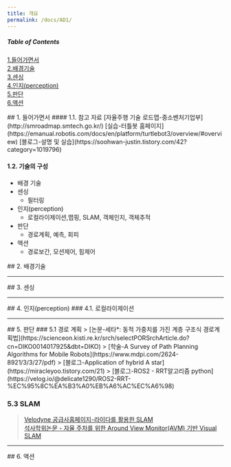 ```yaml
---
title: 개요
permalink: /docs/AD1/
---
```


##### Table of Contents  
[1.들어가면서](#intro)  
[2.배경기술](#baseTech)  
[3.센싱](#sensing)  
[4.인지(perception)](#perception)  
[5.판단](#decision)  
[6.액션](#action)  

<a name="intro" />  
## 1. 들어가면서  
#### 1.1. 참고 자료  
[자율주행 기술 로드맵-중소벤처기업부](http://smroadmap.smtech.go.kr/)  
[실습-터틀봇 홈페이지](https://emanual.robotis.com/docs/en/platform/turtlebot3/overview/#overview)  
[블로그-설명 및 실습](https://soohwan-justin.tistory.com/42?category=1019796)  

#### 1.2. 기술의 구성  
- 배경 기술  
- 센싱  
    - 필터링
- 인지(perception)  
    - 로컬라이제이션,맵핑, SLAM, 객체인지, 객체추적
- 판단  
    - 경로계획, 예측, 회피  
- 액션  
    - 경로보간, 모션제어, 힘제어  

<a name="baseTech" />  
## 2. 배경기술  

-----  
<a name="sensing" />  
## 3. 센싱

-----  
<a name="perception" />  
## 4. 인지(perception)  
### 4.1. 로컬라이제이션  


-----  
<a name="decision" />  
## 5. 판단  
### 5.1 경로 계획  
> [논문-세타*: 동적 가중치를 가진 계층 구조식 경로계획법](https://scienceon.kisti.re.kr/srch/selectPORSrchArticle.do?cn=DIKO0014017925&dbt=DIKO)  
> [학술-A Survey of Path Planning Algorithms for Mobile Robots](https://www.mdpi.com/2624-8921/3/3/27/pdf)  
> [블로그-Application of hybrid A star](https://miracleyoo.tistory.com/21)  
> [블로그-ROS2 - RRT알고리즘 python](https://velog.io/@delicate1290/ROS2-RRT-%EC%95%8C%EA%B3%A0%EB%A6%AC%EC%A6%98)  


### 5.3 SLAM  
> [Velodyne 공급사홈페이지-라이다를 활용한 SLAM](http://www.lumisol.co.kr/sub/reference/lidar.asp?mode=view&bid=4&s_type=&s_keyword=&s_cate=&idx=212&page=1)  
> [석사학위논문 - 자율 주차를 위한 Around View Monitor(AVM) 기반 Visual SLAM](https://s-space.snu.ac.kr/bitstream/10371/174850/3/000000164251.pdf)  

-----  
<a name="action" />  
## 6. 액션

